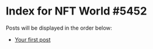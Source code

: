 # Index for NFT World #5452
Posts will be displayed in the order below:

- [Your first post](./001-first.md)

